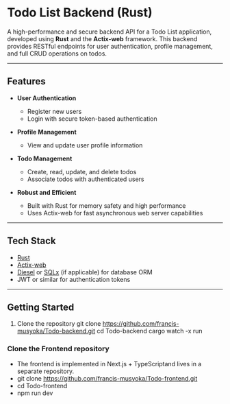 # Todo List Backend (Rust)

A high-performance and secure backend API for a Todo List application, developed using **Rust** and the **Actix-web** framework. This backend provides RESTful endpoints for user authentication, profile management, and full CRUD operations on todos.

---

## Features

- **User Authentication**  
  - Register new users  
  - Login with secure token-based authentication  

- **Profile Management**  
  - View and update user profile information  

- **Todo Management**  
  - Create, read, update, and delete todos  
  - Associate todos with authenticated users  

- **Robust and Efficient**  
  - Built with Rust for memory safety and high performance  
  - Uses Actix-web for fast asynchronous web server capabilities  

---

## Tech Stack

- [Rust](https://www.rust-lang.org/)  
- [Actix-web](https://actix.rs/)  
- [Diesel](https://diesel.rs/) or [SQLx](https://github.com/launchbadge/sqlx) (if applicable) for database ORM  
- JWT or similar for authentication tokens  

---

## Getting Started  

1. Clone the repository
git clone https://github.com/francis-musyoka/Todo-backend.git
cd Todo-backend
cargo watch -x run

### Clone the Frontend repository 
-  The frontend is implemented in Next.js + TypeScriptand lives in a separate repository.
-  git clone https://github.com/francis-musyoka/Todo-frontend.git
 - cd Todo-frontend
 - npm run dev

